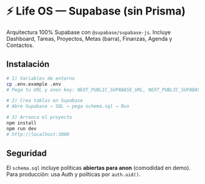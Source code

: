 # ⚡ Life OS — Supabase (sin Prisma)

Arquitectura 100% Supabase con `@supabase/supabase-js`. Incluye Dashboard, Tareas, Proyectos, Metas (barra), Finanzas, Agenda y Contactos.

## Instalación
```bash
# 1) Variables de entorno
cp .env.example .env
# Pega tu URL y anon key: NEXT_PUBLIC_SUPABASE_URL, NEXT_PUBLIC_SUPABASE_ANON_KEY

# 2) Crea tablas en Supabase
# Abre Supabase → SQL → pega schema.sql → Run

# 3) Arranca el proyecto
npm install
npm run dev
# http://localhost:3000
```

## Seguridad
El `schema.sql` incluye políticas **abiertas para anon** (comodidad en demo).
Para producción: usa Auth y políticas por `auth.uid()`.
